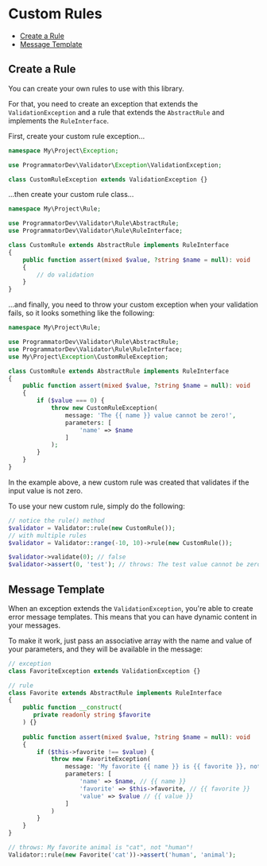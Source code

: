 # Custom Rules

- [Create a Rule](#create-a-rule)
- [Message Template](#message-template)

## Create a Rule

You can create your own rules to use with this library. 

For that, you need to create an exception that extends the `ValidationException` and a rule that extends the `AbstractRule` and implements the `RuleInterface`.

First, create your custom rule exception...

```php
namespace My\Project\Exception;

use ProgrammatorDev\Validator\Exception\ValidationException;

class CustomRuleException extends ValidationException {}
```

...then create your custom rule class...

```php
namespace My\Project\Rule;

use ProgrammatorDev\Validator\Rule\AbstractRule;
use ProgrammatorDev\Validator\Rule\RuleInterface;

class CustomRule extends AbstractRule implements RuleInterface
{
    public function assert(mixed $value, ?string $name = null): void
    {
        // do validation
    }
}
```

...and finally, you need to throw your custom exception when your validation fails, so it looks something like the following:

```php
namespace My\Project\Rule;

use ProgrammatorDev\Validator\Rule\AbstractRule;
use ProgrammatorDev\Validator\Rule\RuleInterface;
use My\Project\Exception\CustomRuleException;

class CustomRule extends AbstractRule implements RuleInterface
{
    public function assert(mixed $value, ?string $name = null): void
    {
        if ($value === 0) {
            throw new CustomRuleException(
                message: 'The {{ name }} value cannot be zero!',
                parameters: [
                    'name' => $name
                ]               
            );
        }
    }
}
```

In the example above, a new custom rule was created that validates if the input value is not zero.

To use your new custom rule, simply do the following:

```php
// notice the rule() method
$validator = Validator::rule(new CustomRule());
// with multiple rules
$validator = Validator::range(-10, 10)->rule(new CustomRule());

$validator->validate(0); // false
$validator->assert(0, 'test'); // throws: The test value cannot be zero!
```

## Message Template

When an exception extends the `ValidationException`, you're able to create error message templates.
This means that you can have dynamic content in your messages.

To make it work, just pass an associative array with the name and value of your parameters, and they will be available in the message:

```php
// exception
class FavoriteException extends ValidationException {}
```

```php
// rule
class Favorite extends AbstractRule implements RuleInterface
{
    public function __construct(
       private readonly string $favorite
    ) {}
    
    public function assert(mixed $value, ?string $name = null): void
    {
        if ($this->favorite !== $value) {
            throw new FavoriteException(
                message: 'My favorite {{ name }} is {{ favorite }}, not {{ value }}!',
                parameters: [
                    'name' => $name, // {{ name }}
                    'favorite' => $this->favorite, // {{ favorite }}
                    'value' => $value // {{ value }}
                ]
            )
        }
    }
}
```

```php
// throws: My favorite animal is "cat", not "human"!
Validator::rule(new Favorite('cat'))->assert('human', 'animal');
```